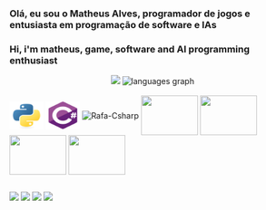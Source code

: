 ### Olá, eu sou o Matheus Alves, programador de jogos e entusiasta em programação de software e IAs
### Hi, i'm matheus, game, software and AI programming enthusiast 

<div align="center" display = "flex">
  <picture>
  <source
    srcset="https://github-readme-stats.vercel.app/api?username=mathreurs&show_icons=true&theme=dark"
    media="(prefers-color-scheme: dark)"
  />
  <source
    srcset="https://github-readme-stats.vercel.app/api?username=mathreurs&show_icons=true"
    media="(prefers-color-scheme: light), (prefers-color-scheme: no-preference)"
  />
  <img src="https://github-readme-stats.vercel.app/api?username=anuraghazra&show_icons=true" />
</picture>
  
 <img src="https://github-readme-stats.vercel.app/api/top-langs?username=mathreurs&locale=en&hide_title=false&layout=compact&card_width=230&langs_count=5&theme=dracula&hide_border=false" width = "465" height="400" alt="languages graph"  />
</div>

<div style="display: inline_block"><br>
  <img align = "center" alt="Rafa-Python" height="50" width="60" src="https://raw.githubusercontent.com/devicons/devicon/master/icons/python/python-original.svg">
  <img align = "center" alt="Rafa-Csharp" height="50" width="60" src="https://raw.githubusercontent.com/devicons/devicon/master/icons/csharp/csharp-original.svg">
  <img align = "center" alt="Rafa-Csharp" height="50" width="150" src="https://img.shields.io/badge/Unity-100000?style=for-the-badge&logo=unity&logoColor=white">
  <img align = "center" height ="70" width = "100" src="https://cdn.jsdelivr.net/gh/devicons/devicon@latest/icons/java/java-original-wordmark.svg" />
  <img align = "center" height ="70" width = "100" src="https://cdn.jsdelivr.net/gh/devicons/devicon@latest/icons/mysql/mysql-original-wordmark.svg" />
  <img align = "center" height ="70" width = "100" src="https://cdn.jsdelivr.net/gh/devicons/devicon@latest/icons/html5/html5-original-wordmark.svg" />
  <img align = "center" height ="70" width = "100" src="https://cdn.jsdelivr.net/gh/devicons/devicon@latest/icons/css3/css3-original-wordmark.svg" />
          
          
</div>

  ##
 
<div> 
  <a href="https://www.instagram.com/mathreur" target="_blank"><img src="https://img.shields.io/badge/-Instagram-%23E4405F?style=for-the-badge&logo=instagram&logoColor=white" target="_blank"></a>
  <a href="https://discord.gg/ncCczQHS" target="_blank"><img src="https://img.shields.io/badge/Discord-7289DA?style=for-the-badge&logo=discord&logoColor=white" target="_blank"></a> 
  <a href = "alvespassosmatheus@gmail.com"><img src="https://img.shields.io/badge/-Gmail-%23333?style=for-the-badge&logo=gmail&logoColor=white" target="_blank"></a>
  <a href="https://www.linkedin.com/in/matheus-alves-passos-71b464266" target="_blank"><img src="https://img.shields.io/badge/-LinkedIn-%230077B5?style=for-the-badge&logo=linkedin&logoColor=white" target="_blank"></a> 
</div>
